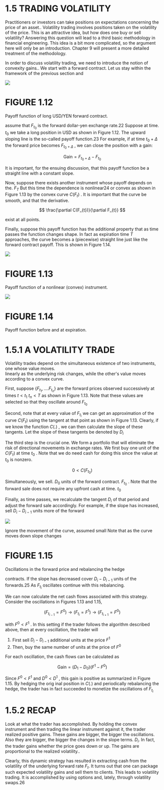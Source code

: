 # 1.5 TRADING VOLATILITY  

Practitioners or investors can take positions on expectations concerning the price of an asset.. Volatility trading involves positions taken on the volatility of the price. This is an attractive idea, but how does one buy or sell volatility? Answering this question will lead to a third basic methodology in financial engineering. This idea is a bit more complicated, so the argument here will only be an introduction. Chapter 9 will present a more detailed treatment of the methodology.  

In order to discuss volatility trading, we need to introduce the notion of convexity gains.. We start with a forward contract. Let us stay within the framework of the previous section and  

![](eac3325fd4b63df3f354c75daa5be720387519100895602fd2acf22f216ce722.jpg)  

# FIGURE 1.12  

Payoff function of long USD/YEN forward contract.  

assume that $F_{t_{0}}$ is the forward dollar-yen exchange rate.22 Suppose at time. $t_{0}$ we take a long position in USD as shown in Figure 1.12. The upward sloping line is the so-called payoff function.23 For example, if at time $t_{0}+\Delta$ the forward price becomes $F_{t_{0}+\Delta}$ , we can close the position with a gain:  

$$
\mathrm{Gain}=F_{t_{0}+\Delta}-F_{t_{0}}
$$  

It is important, for the ensuing discussion, that this payoff function be a straight line with a constant slope.  

Now, suppose there exists another instrument whose payoff depends on the. $F_{T}$ But this time the dependence is nonlinear24 or convex as shown in Figure 1.13 by the convex curve $C(F_{t})$ . It is important that the curve be smooth, and that the derivative.  

$$
\frac{\partial C(F_{t})}{\partial F_{t}}
$$  

exist at all points.  

Finally, suppose this payoff function has the additional property that as time passes the function changes shape. In fact as expiration time $T$ approaches, the curve becomes a (piecewise) straight line just like the forward contract payoff. This is shown in Figure 1.14.  

![](f0b90516260d902f61cef595a5a6460582ebff26a0a14ebdaf86d6ef088dcd63.jpg)  

# FIGURE 1.13  

Payoff function of a nonlinear (convex) instrument.  

![](9dbf3524151c8b4401c9de259a194544b6080c4d1c009d89a371f141b50d9c2e.jpg)  

# FIGURE 1.14  

Payoff function before and at expiration.  

# 1.5.1 A VOLATILITY TRADE  

Volatility trades depend on the simultaneous existence of two instruments, one whose value moves.   
linearly as the underlying risk changes, while the other's value moves according to a convex curve.  

First, suppose $\{F_{t_{1}},\ldots.F_{t_{n}}\}$ are the forward prices observed successively at times $t<t_{1}$ $t_{n}<T$ as shown in Figure 1.13. Note that these values are selected so that they oscillate around $F_{t_{0}}$  

Second, note that at every value of $F_{t_{i}}$ we can get an approximation of the curve $C(F_{t})$ using the tangent at that point as shown in Figure 1.13. Clearly, if we know the function $C(.)$ , we can then calculate the slope of these tangents. Let the slope of these tangents be denoted by $D_{i}$  

The third step is the crucial one. We form a portfolio that will eliminate the risk of directional movements in exchange rates. We first buy one unit of the $C(F_{t})$ at time $t_{0}$ . Note that we do need cash for doing this since the value at $t_{0}$ is nonzero.  

$$
0<C(F_{t_{0}})
$$  

Simultaneously, we sell. $D_{0}$ units of the forward contract. $F_{t_{0}}$ . Note that the forward sale does not require any upfront cash at time. $t_{0}$  

Finally, as time passes, we recalculate the tangent $D_{i}$ of that period and adjust the forward sale accordingly. For example, if the slope has increased, sell $D_{i}-D_{i-1}$ units more of the forward  

![](4c6c983a7c2f78e95ebdb6e564b22cbc4881259cee1aa3add26a61bdf6714c58.jpg)  

Ignore the movement of the curve, assumed small Note that as the curve moves down slope changes  

# FIGURE 1.15  

Oscillations in the forward price and rebalancing the hedge  

contracts. If the slope has decreased cover $D_{i}-D_{i-1}$ units of the forwards.25 As $F_{t_{i}}$ oscillates continue with this rebalancing.  

We can now calculate the net cash flows associated with this strategy. Consider the oscillations in Figures 1.13 and 1.15,  

$$
(F_{t_{i-1}}=F^{0}){\rightarrow}(F_{t_{i}}=F^{1}){\rightarrow}(F_{t_{i+1}}=F^{0})
$$  

with $F^{0}<F^{1}$ . In this setting if the trader follows the algorithm described above, then at every oscillation, the trader will  

1. First sell $D_{i}-D_{i-1}$ additional units at the price $F^{1}$   
2. Then, buy the same number of units at the price of $F^{0}$  

For each oscillation, the cash flows can be calculated as  

$$
{\mathrm{Gain}}=(D_{1}-D_{0})(F^{1}-F^{0})
$$  

Since $F^{0}<F^{1}$ and $D^{0}<D^{1}$ , this gain is positive as summarized in Figure 1.15. By hedging the orig inal position in $C(.)$ and periodically rebalancing the hedge, the trader has in fact succeeded to monetize the oscillations of $F_{t_{i}}$  

# 1.5.2 RECAP  

Look at what the trader has accomplished. By holding the convex instrument and then trading the linear instrument against it, the trader realized positive gains. These gains are bigger, the bigger the oscillations. Also they are bigger, the bigger the changes in the slope terms. $D_{i}.$ In fact, the trader gains whether the price goes down or up. The gains are proportional to the realized volatility..  

Clearly, this dynamic strategy has resulted in extracting cash from the volatility of the underlying forward rate $F_{t}.$ It turns out that one can package such expected volatility gains and sell them to clients. This leads to volatility trading. It is accomplished by using options and, lately, through volatility swaps.26  
